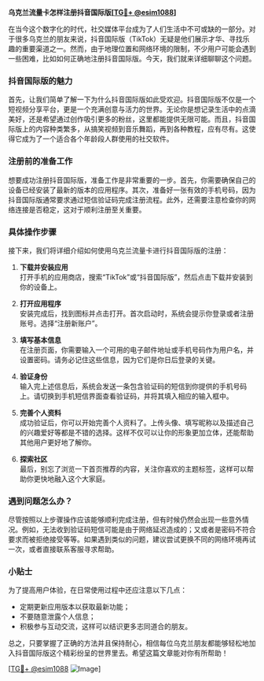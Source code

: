 **乌克兰流量卡怎样注册抖音国际版[[TG💪+ @esim1088](https://t.me/s/esim1088)]**

在当今这个数字化的时代，社交媒体平台成为了人们生活中不可或缺的一部分。对于很多乌克兰的朋友来说，抖音国际版（TikTok）无疑是他们展示才华、寻找乐趣的重要渠道之一。然而，由于地理位置和网络环境的限制，不少用户可能会遇到一些困难，比如如何正确地注册抖音国际版。今天，我们就来详细聊聊这个问题。

### 抖音国际版的魅力

首先，让我们简单了解一下为什么抖音国际版如此受欢迎。抖音国际版不仅是一个短视频分享平台，更是一个充满创意与活力的世界。无论你是想记录生活中的点滴美好，还是希望通过创作吸引更多的粉丝，这里都能提供无限可能。而且，抖音国际版上的内容种类繁多，从搞笑视频到音乐舞蹈，再到各种教程，应有尽有。这使得它成为了一个适合各个年龄段人群使用的社交软件。

### 注册前的准备工作

想要成功注册抖音国际版，准备工作是非常重要的一步。首先，你需要确保自己的设备已经安装了最新的版本的应用程序。其次，准备好一张有效的手机号码，因为抖音国际版通常要求通过短信验证码完成注册流程。此外，还需要注意检查你的网络连接是否稳定，这对于顺利注册至关重要。

### 具体操作步骤

接下来，我们将详细介绍如何使用乌克兰流量卡进行抖音国际版的注册：

1. **下载并安装应用**  
   打开手机的应用商店，搜索“TikTok”或“抖音国际版”，然后点击下载并安装到你的设备上。

2. **打开应用程序**  
   安装完成后，找到图标并点击打开。首次启动时，系统会提示你登录或者注册账号。选择“注册新账户”。

3. **填写基本信息**  
   在注册页面，你需要输入一个可用的电子邮件地址或手机号码作为用户名，并设置密码。请务必记住这些信息，因为它们是你日后登录的关键。

4. **验证身份**  
   输入完上述信息后，系统会发送一条包含验证码的短信到你提供的手机号码上。请切换到手机短信界面查看验证码，并将其填入相应的输入框中。

5. **完善个人资料**  
   成功验证后，你可以开始完善个人资料了。上传头像、填写昵称以及描述自己的兴趣爱好等都是不错的选择。这样不仅可以让你的形象更加立体，还能帮助其他用户更好地了解你。

6. **探索社区**  
   最后，别忘了浏览一下首页推荐的内容，关注你喜欢的主题标签，这样可以帮助你更快地融入这个大家庭。

### 遇到问题怎么办？

尽管按照以上步骤操作应该能够顺利完成注册，但有时候仍然会出现一些意外情况。例如，无法收到验证码短信可能是由于网络延迟造成的；又或者是密码不符合要求而被拒绝接受等等。如果遇到类似的问题，建议尝试更换不同的网络环境再试一次，或者直接联系客服寻求帮助。

### 小贴士

为了提高用户体验，在日常使用过程中还应注意以下几点：
- 定期更新应用版本以获取最新功能；
- 不要随意泄露个人信息；
- 积极参与互动交流，这样可以结识更多志同道合的朋友。

总之，只要掌握了正确的方法并且保持耐心，相信每位乌克兰朋友都能够轻松地加入抖音国际版这个精彩纷呈的世界里去。希望这篇文章能对你有所帮助！

[[TG💪+ @esim1088](https://t.me/s/esim1088) ![Image](https://i.postimg.cc/4NQfJmqS/Snipaste-2025-05-13-00-14-12.png)]